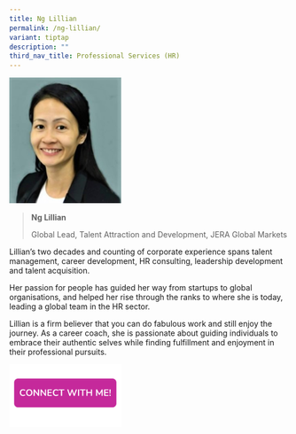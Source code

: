 ```yaml
---
title: Ng Lillian
permalink: /ng-lillian/
variant: tiptap
description: ""
third_nav_title: Professional Services (HR)
---
```

<p></p>
<div class="isomer-image-wrapper">
<img style="width: 40%;" height="auto" width="100%" alt="" src="/images/Profile Photos/ng lillian.jpg">
</div>
<blockquote>
<p><strong>Ng Lillian</strong>
</p>
<p>Global Lead, Talent Attraction and Development, JERA Global Markets</p>
</blockquote>
<p>Lillian’s two decades and counting of corporate experience spans talent
management, career development, HR consulting, leadership development and
talent acquisition.</p>
<p>Her passion for people has guided her way from startups to global organisations,
and helped her rise through the ranks to where she is today, leading a
global team in the HR sector.</p>
<p>Lillian is a firm believer that you can do fabulous work and still enjoy
the journey. As a career coach, she is passionate about guiding individuals
to embrace their authentic selves while finding fulfillment and enjoyment
in their professional pursuits.</p>
<p></p>
<div class="isomer-image-wrapper">
<img style="width: 40%;" height="auto" width="100%" alt="" src="/images/CONNECT_WITH_ME.png">
</div>
<p></p>